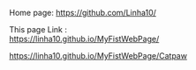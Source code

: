 Home page:
https://github.com/Linha10/


This page Link :<br/>
https://linha10.github.io/MyFistWebPage/ <br/>

https://linha10.github.io/MyFistWebPage/Catpaw <br/>






